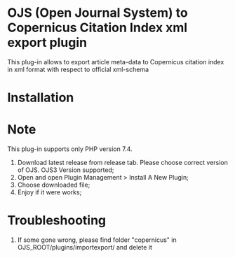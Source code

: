 # OJS (Open Journal System) to Copernicus Citation Index xml export plugin
This plug-in allows to export article meta-data to Copernicus citation index in xml format with respect to official xml-schema

# Installation

# Note
This plug-in supports only PHP version 7.4.

1. Download latest release from release tab. Please choose correct version of OJS. OJS3 Version supported;
2. Open and open Plugin Management > Install A New Plugin;
3. Choose downloaded file;
4. Enjoy if it were works;

# Troubleshooting

1. If some gone wrong, please find folder "copernicus" in OJS_ROOT/plugins/importexport/ and delete it
